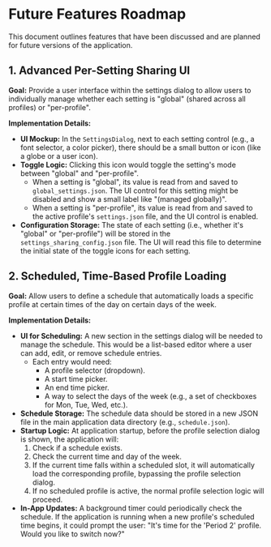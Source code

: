 # Future Features Roadmap

This document outlines features that have been discussed and are planned for future versions of the application.

## 1. Advanced Per-Setting Sharing UI

**Goal:** Provide a user interface within the settings dialog to allow users to individually manage whether each setting is "global" (shared across all profiles) or "per-profile".

**Implementation Details:**

*   **UI Mockup:** In the `SettingsDialog`, next to each setting control (e.g., a font selector, a color picker), there should be a small button or icon (like a globe or a user icon).
*   **Toggle Logic:** Clicking this icon would toggle the setting's mode between "global" and "per-profile".
    *   When a setting is "global", its value is read from and saved to `global_settings.json`. The UI control for this setting might be disabled and show a small label like "(managed globally)".
    *   When a setting is "per-profile", its value is read from and saved to the active profile's `settings.json` file, and the UI control is enabled.
*   **Configuration Storage:** The state of each setting (i.e., whether it's "global" or "per-profile") will be stored in the `settings_sharing_config.json` file. The UI will read this file to determine the initial state of the toggle icons for each setting.

## 2. Scheduled, Time-Based Profile Loading

**Goal:** Allow users to define a schedule that automatically loads a specific profile at certain times of the day on certain days of the week.

**Implementation Details:**

*   **UI for Scheduling:** A new section in the settings dialog will be needed to manage the schedule. This would be a list-based editor where a user can add, edit, or remove schedule entries.
    *   Each entry would need:
        *   A profile selector (dropdown).
        *   A start time picker.
        *   An end time picker.
        *   A way to select the days of the week (e.g., a set of checkboxes for Mon, Tue, Wed, etc.).
*   **Schedule Storage:** The schedule data should be stored in a new JSON file in the main application data directory (e.g., `schedule.json`).
*   **Startup Logic:** At application startup, before the profile selection dialog is shown, the application will:
    1.  Check if a schedule exists.
    2.  Check the current time and day of the week.
    3.  If the current time falls within a scheduled slot, it will automatically load the corresponding profile, bypassing the profile selection dialog.
    4.  If no scheduled profile is active, the normal profile selection logic will proceed.
*   **In-App Updates:** A background timer could periodically check the schedule. If the application is running when a new profile's scheduled time begins, it could prompt the user: "It's time for the 'Period 2' profile. Would you like to switch now?"